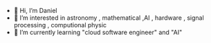 - 👋 Hi, I’m Daniel
- 👀 I’m interested in astronomy , mathematical ,AI , hardware , signal processing , computional physic
- 🌱 I’m currently learning "cloud software engineer" and "AI"

<!---
DannyRavi/DannyRavi is a ✨ special ✨ repository because its `README.md` (this file) appears on your GitHub profile.
You can click the Preview link to take a look at your changes.
--->
